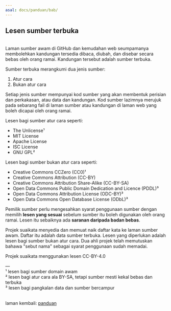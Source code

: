 ```yaml
---
asal: docs/panduan/bab/
---
```


## Lesen sumber terbuka

&nbsp;  
Laman sumber awam di GitHub dan kemudahan web seumpamanya
membolehkan kandungan tersedia dibaca, diubah, dan disebar
secara bebas oleh orang ramai. Kandungan tersebut adalah
sumber terbuka.

Sumber terbuka merangkumi dua jenis sumber:

1. Atur cara
2. Bukan atur cara

Setiap jenis sumber mempunyai kod sumber yang akan membentuk
perisian dan perkakasan, atau data dan kandungan. Kod sumber
lazimnya merujuk pada sebarang fail di laman sumber atau
kandungan di laman web yang boleh dicapai oleh orang ramai.

Lesen bagi sumber atur cara seperti:

- The Unlicense&#185;
- MIT License
- Apache License
- ISC License
- GNU GPL&#178;

Lesen bagi sumber bukan atur cara seperti:

- Creative Commons CCZero (CC0)&#185;
- Creative Commons Attribution (CC-BY)
- Creative Commons Attribution Share-Alike (CC-BY-SA)
- Open Data Commons Public Domain Dedication and Licence
(PDDL)&#179;
- Open Data Commons Attribution License (ODC-BY)&#179;
- Open Data Commons Open Database License (ODbL)&#179;

Pemilik sumber perlu mengesahkan syarat penggunaan sumber
dengan memilih **lesen yang sesuai** sebelum sumber itu
boleh digunakan oleh orang ramai. Lesen itu sebaiknya ada
**saranan daripada badan bebas**.

Projek suaikata menyedia dan memuat naik daftar kata ke
laman sumber awam. Daftar itu adalah data sumber terbuka.
Lesen yang diperlukan adalah lesen bagi sumber bukan atur
cara. Dua ahli projek telah memutuskan bahawa "sebut nama"
sebagai syarat penggunaan sudah memadai.

Projek suaikata menggunakan lesen CC-BY-4.0

&mdash;  
&#185; lesen bagi sumber domain awam  
&#178; lesen bagi atur cara ala BY-SA, tetapi sumber mesti
kekal bebas dan terbuka  
&#179; lesen bagi pangkalan data dan sumber bercampur  

&nbsp;  
laman kembali: [panduan][0]

  [0]: ../index.md
